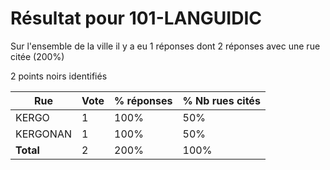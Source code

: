 # Résultat pour 101-LANGUIDIC

Sur l'ensemble de la ville il y a eu 1 réponses dont 2 réponses avec une rue citée (200%)

2 points noirs identifiés

| Rue | Vote | % réponses | % Nb rues cités|
|-----|------|------------|----------------|
| KERGO | 1 | 100% | 50%|
| KERGONAN | 1 | 100% | 50%|
| **Total** | 2 | 200% | 100%|
